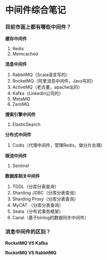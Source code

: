 # 中间件综合笔记

### 目前市面上都有哪些中间件？

**缓存中间件**
1. Redis
2. Memcached

**消息中间件**
1. RabbitMQ（Scala语言写的）
2. RocketMQ（阿里消息中间件，Java写的）
3. ActiveMQ（老古董，apache出的）
4. Kafka（LinkedIn公司的）
5. MetaMQ
6. ZeroMQ

**搜索引擎中间件**
1. ElasticSearch

**分布式中间件**
1. Codis（代理中间件，管理Redis，做分片处理）

**限流中间件**
1. Sentinel

**数据库相关中间件**
1. TDDL（分库分表查询）
2. Sharding JDBC（分库分表查询）
3. Sharding Proxy（分库分表查询）
4. MyCAT （分库分表查询）
5. Seata（分布式事务框架）
6. Canal（基于binlog的数据同步中间件）


### 消息中间件的区别？

**RocketMQ VS Kafka**

**RocketMQ VS RabbitMQ**





